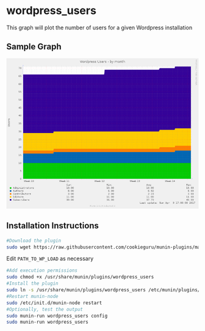 wordpress_users
===============
This graph will plot the number of users for a given Wordpress installation

Sample Graph
------------
![Graph of wordpress_users](https://raw.githubusercontent.com/cookieguru/munin-plugins/screenshots/wordpress_users.png)

Installation Instructions
-------------------------
```bash
#Download the plugin
sudo wget https://raw.githubusercontent.com/cookieguru/munin-plugins/master/wordpress_users/wordpress_users -O /usr/share/munin/plugins/wordpress_users
```
Edit `PATH_TO_WP_LOAD` as necessary
```bash
#Add execution permissions
sudo chmod +x /usr/share/munin/plugins/wordpress_users
#Install the plugin
sudo ln -s /usr/share/munin/plugins/wordpress_users /etc/munin/plugins/wordpress_users
#Restart munin-node
sudo /etc/init.d/munin-node restart
#Optionally, test the output
sudo munin-run wordpress_users config
sudo munin-run wordpress_users
```